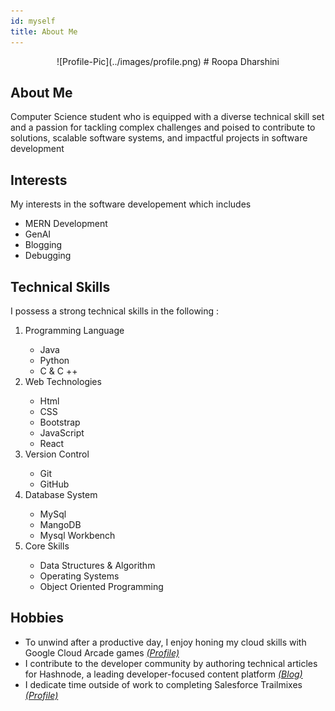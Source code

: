 ```yaml
---
id: myself
title: About Me
---
```

<center>
    ![Profile-Pic](../images/profile.png)  
    # Roopa Dharshini
</center>

## About Me
<p> 
Computer Science student who is equipped with a diverse technical skill set and a passion for tackling complex challenges and poised to contribute to
solutions, scalable software systems, and impactful projects in software development
</p>

## Interests
<p>
My interests in the software developement which includes
    <ul>
        <li> MERN Development </li>
        <li> GenAI </li>
        <li> Blogging </li>
        <li> Debugging </li>
    </ul>
</p>

## Technical Skills
<p>
I possess a strong technical skills in the following :
<ol>
    <li>Programming Language</li>
    <ul>
        <li>Java</li>
        <li>Python</li>
        <li>C & C ++</li>
    </ul>
    <li>Web Technologies</li>
    <ul>
        <li>Html</li>
        <li>CSS</li>
        <li>Bootstrap</li>
        <li>JavaScript</li>
        <li>React</li>
    </ul>
    <li>Version Control</li>
    <ul>
        <li>Git</li>
        <li>GitHub</li>
    </ul>
    <li>Database System</li>
    <ul>
        <li>MySql</li>
        <li>MangoDB</li>
        <li>Mysql Workbench</li>
    </ul>
    <li>Core Skills</li>
    <ul>
        <li>Data Structures & Algorithm</li>
        <li>Operating Systems</li>
        <li>Object Oriented Programming</li>
    </ul>
</ol>
</p>

## Hobbies
<p>
    <ul>
        <li>To unwind after a productive day, I enjoy honing my cloud skills with Google Cloud Arcade games <a href='https://shorturl.at/FKY03'><i>(Profile)</i></a></li>
        <li>I contribute to the developer community by authoring technical articles for Hashnode, a leading developer-focused content platform <a href='https://rupard.hashnode.dev/'><i>(Blog)</i></a></li>
        <li>I dedicate time outside of work to completing Salesforce Trailmixes <a href='https://www.salesforce.com/trailblazer/rupa-rd'><i>(Profile)</i></a></li>
    </ul>
</p>